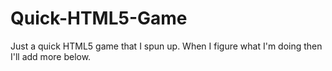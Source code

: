 # Quick-HTML5-Game
Just a quick HTML5 game that I spun up. When I figure what I'm doing then I'll add more below.
